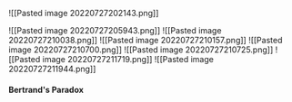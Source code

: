 ![[Pasted image 20220727202143.png]]

![[Pasted image 20220727205943.png]]
![[Pasted image 20220727210038.png]]
![[Pasted image 20220727210157.png]]
![[Pasted image 20220727210700.png]]
![[Pasted image 20220727210725.png]]
![[Pasted image 20220727211719.png]]
![[Pasted image 20220727211944.png]]
#### Bertrand's Paradox
